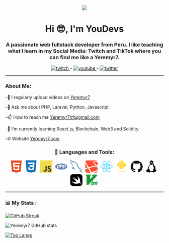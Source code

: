 <div id="header" align="center">
<img src="https://media.giphy.com/media/qgQUggAC3Pfv687qPC/giphy.gif"  width="200" />
<h1 align="center">Hi 😎, I'm YouDevs</h1>   
<h3 align="center">A passionate web fullstack developer from Peru. I like teaching what I learn in my Social Media: Twitch and TikTok where you can find me like a Yeremyr7.</h3>   
</div>

<div id="header" align="center">
    <a href="http://twitch.com/Yeremyr7" target="_blank">
        <img src="https://img.shields.io/twitch/status/Yeremyr7?logo=twitch&style=social" alt="twitch">
    </a>  -
    <a href="https://www.youtube.com/Yeremyr7" target="_blank">
        <img src="https://img.shields.io/youtube/channel/views/youtube?logo=youtube&style=social" alt="youtube">
    </a> -
    <a href="http://twitter.com/Yeremyr7" target="_blank">
        <img src="https://img.shields.io/twitter/url?logo=twitter&style=social&url=twitter" alt="twitter">
    </a> 
</div>

---
### About Me:
 -🎥 I regularly upload videos on [Yeremyr7](https://www.youtube.com/)
 
-💬 Ask me about PHP, Laravel, Python, Javascript

-📫 How to reach me Yeremyr7hf@gmail.com

-🌱 I’m currently learning React.js, Blockchain, Web3 and Solidity

-🌐 Website [Yeremyr7.com](Yeremyr7.com)

<div id="header" align="center">
<h3>🔨 Languages and Tools:</h3>
<div>
    <img src="https://github.com/devicons/devicon/blob/master/icons/html5/html5-plain.svg" title="HTML5" alt="HTML" width="40" height="40"/>&nbsp;
    <img src="https://github.com/devicons/devicon/blob/master/icons/css3/css3-plain.svg" title="css3" alt="css" width="40" height="40"/>&nbsp;
    <img src="https://github.com/devicons/devicon/blob/master/icons/javascript/javascript-original.svg" title="javascript" alt="javascript" width="40" height="40"/>&nbsp;
    <img src="https://github.com/devicons/devicon/blob/master/icons/php/php-plain.svg" title="php" alt="php" width="40" height="40"/>&nbsp;
    <img src="https://github.com/devicons/devicon/blob/master/icons/mysql/mysql-plain.svg" title="mysql" alt="mysql" width="40" height="40"/>&nbsp;
    <img src="https://github.com/devicons/devicon/blob/master/icons/laravel/laravel-plain.svg" title="laravel" alt="laravel" width="40" height="40"/>&nbsp;
    <img src="https://github.com/devicons/devicon/blob/master/icons/react/react-original.svg" title="react" alt="react" width="40" height="40"/>&nbsp;
    <img src="https://github.com/devicons/devicon/blob/master/icons/python/python-plain-wordmark.svg" title="python" alt="python" width="40" height="40"/>&nbsp;
    <img src="https://github.com/devicons/devicon/blob/master/icons/github/github-original.svg" title="github" alt="github" width="40" height="40"/>&nbsp;
    <img src="https://github.com/devicons/devicon/blob/master/icons/linux/linux-plain.svg" title="linux" alt="linux" width="40" height="40"/>&nbsp;
    <img src="https://github.com/devicons/devicon/blob/master/icons/swift/swift-plain.svg" title="swift" alt="swift" width="40" height="40"/>&nbsp;
    <img src="https://github.com/devicons/devicon/blob/master/icons/vim/vim-plain.svg" title="vim" alt="vim" width="40" height="40"/>&nbsp;
</div>
</div>

---
### 📊 My Stats :

[![GitHub Streak](http://github-readme-streak-stats.herokuapp.com?user=Yeremyr7&theme=synthwave&hide_border=true&date_format=j%20M%5B%20Y%5D&locale=es)](https://git.io/streak-stats)

![Yeremyr7 GitHub stats](https://github-readme-stats.vercel.app/api?username=Yeremyr7&show_icons=true&theme=radical)

[![Top Langs](https://github-readme-stats.vercel.app/api/top-langs/?username=Yeremyr7&layout=compact)](https://github.com/anuraghazra/github-readme-stats)
<!--
**Yeremyr7/Yeremyr7** is a ✨ _special_ ✨ repository because its `README.md` (this file) appears on your GitHub profile.

Here are some ideas to get you started:

- 🔭 I’m currently working on ...
- 🌱 I’m currently learning ...
- 👯 I’m looking to collaborate on ...
- 🤔 I’m looking for help with ...
- 💬 Ask me about ...
- 📫 How to reach me: ...
- 😄 Pronouns: ...
- ⚡ Fun fact: ...
-->
